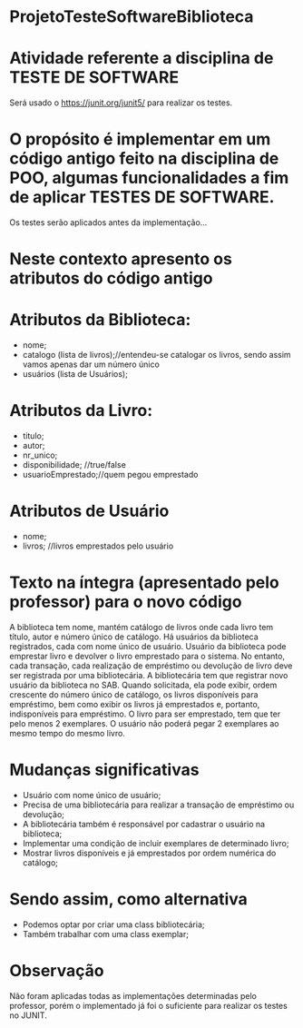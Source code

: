 # ProjetoTesteSoftwareBiblioteca

# Atividade referente a disciplina de TESTE DE SOFTWARE
Será usado o https://junit.org/junit5/ para realizar os testes.

# O propósito é implementar em um código antigo feito na disciplina de POO, algumas funcionalidades a fim de aplicar TESTES DE SOFTWARE.
Os testes serão aplicados antes da implementação...

# Neste contexto apresento os atributos do código antigo
# Atributos da Biblioteca:
- nome;
- catalogo (lista de livros);//entendeu-se catalogar os livros, sendo assim vamos apenas dar um número único
- usuários (lista de Usuários);
# Atributos da Livro:
- titulo;
- autor;
- nr_unico;
- disponibilidade; //true/false
- usuarioEmprestado;//quem pegou emprestado
# Atributos de Usuário
- nome;
- livros; //livros emprestados pelo usuário

# Texto na íntegra (apresentado pelo professor) para o novo código
A biblioteca tem nome, mantém catálogo de livros onde cada livro tem título, autor e número único de catálogo. Há usuários da biblioteca registrados, cada com nome único de usuário. Usuário da biblioteca pode emprestar livro e devolver o livro emprestado para o sistema. No entanto, cada transação, cada realização de empréstimo ou devolução de livro deve ser registrada por uma bibliotecária. A bibliotecária tem que registrar novo usuário da biblioteca no SAB.
Quando solicitada, ela pode exibir, ordem crescente do número único de catálogo, os livros disponíveis para empréstimo, bem como exibir os livros já emprestados e, portanto, indisponíveis para empréstimo. 
O livro para ser emprestado, tem que ter pelo menos 2 exemplares. O usuário não poderá pegar 2 exemplares ao mesmo tempo do mesmo livro.

# Mudanças significativas
- Usuário com nome único de usuário;
- Precisa de uma bibliotecária para realizar a transação de empréstimo ou devolução;
- A bibliotecária também é responsável por cadastrar o usuário na biblioteca;
- Implementar uma condição de incluir exemplares de determinado livro; 
- Mostrar livros disponíveis e já emprestados por ordem numérica do catálogo; 

# Sendo assim, como alternativa
- Podemos optar por criar uma class bibliotecária;
- Também trabalhar com uma class exemplar;

# Observação
Não foram aplicadas todas as implementações determinadas pelo professor, porém o implementado já foi o suficiente para realizar os testes no JUNIT.

